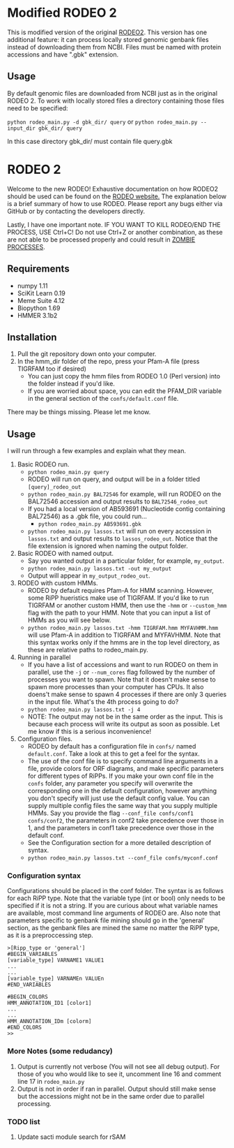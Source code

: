 # Modified RODEO 2
This is modified version of the original [RODEO2](https://github.com/the-mitchell-lab/rodeo2).
This version has one additional feature: it can process locally stored genomic genbank files instead of downloading them from NCBI. Files must be named with protein accessions and have ".gbk" extension.


## Usage
By default genomic files are downloaded from NCBI just as in the original RODEO 2. To work with locally stored files a directory containing those files need to be specified:

`python rodeo_main.py -d gbk_dir/ query`
or
`python rodeo_main.py --input_dir gbk_dir/ query`

In this case directory gbk_dir/ must contain file query.gbk

# RODEO 2
Welcome to the new RODEO! Exhaustive documentation on how RODEO2 should be used can be found on the [RODEO website.](www.ripprodeo.org) The explanation below is a brief summary of how to use RODEO. Please report any bugs either via GitHub or by contacting the developers directly.

Lastly, I have one important note. IF YOU WANT TO KILL RODEO/END THE PROCESS, USE Ctrl+C! Do not use Ctrl+Z or another combination, as these are not able to be processed properly and could result in [ZOMBIE PROCESSES](https://stackoverflow.com/questions/20688982/zombie-process-vs-orphan-process). 

## Requirements
* numpy 1.11
* SciKit Learn 0.19
* Meme Suite 4.12
* Biopython 1.69
* HMMER 3.1b2

## Installation

1. Pull the git repository down onto your computer.
2. In the hmm_dir folder of the repo, press your Pfam-A file (press TIGRFAM too if desired)
    * You can just copy the hmm files from RODEO 1.0 (Perl version) into the folder instead if you'd like.
    * If you are worried about space, you can edit the PFAM_DIR variable in the general section of the `confs/default.conf` file.

There may be things missing. Please let me know.

## Usage
I will run through a few examples and explain what they mean.
1. Basic RODEO run. 
    *  `python rodeo_main.py query`
    *  RODEO will run on query, and output will be in a folder titled `[query]_rodeo_out`
    *  `python rodeo_main.py BAL72546` for example, will run RODEO on the BAL72546 accession and output results to `BAL72546_rodeo_out`
    *  If you had a local version of AB593691 (Nucleotide contig containing BAL72546) as a .gbk file, you could run...
        * `python rodeo_main.py AB593691.gbk` 
    *  `python rodeo_main.py lassos.txt` will run on every accession in `lassos.txt` and output results to `lassos_rodeo_out`. Notice that the file extension is ignored when naming the output folder.
2. Basic RODEO with named output.
    * Say you wanted output in a particular folder, for example, `my_output`.
    * `python rodeo_main.py lassos.txt -out my_output`
    * Output will appear in `my_output_rodeo_out`.
3. RODEO with custom HMMs.
    * RODEO by default requires Pfam-A for HMM scanning. However, some RiPP hueristics make use of TIGRFAM. If you'd like to run TIGRFAM or another custom HMM, then use the `-hmm` or `--custom_hmm` flag with the path to your HMM. Note that you can input a list of HMMs as you will see below.
    * `python rodeo_main.py lassos.txt -hmm TIGRFAM.hmm MYFAVHMM.hmm` will use Pfam-A in addition to TIGRFAM and MYFAVHMM. Note that this syntax works only if the hmms are in the top level directory, as these are relative paths to rodeo_main.py.
4. Running in parallel
    * If you have a list of accessions and want to run RODEO on them in parallel, use the `-j` or `--num_cores` flag followed by the number of processes you want to spawn. Note that it doesn't make sense to spawn more processes than your computer has CPUs. It also doens't make sense to spawn 4 processes if there are only 3 queries in the input file. What's the 4th process going to do?
    * `python rodeo_main.py lassos.txt -j 4`
    * NOTE: The output may not be in the same order as the input. This is because each process will write its output as soon as possible. Let me know if this is a serious inconvenience!
5. Configuration files.
    * RODEO by default has a configuration file in `confs/` named `default.conf`. Take a look at this to get a feel for the syntax. 
    * The use of the conf file is to specify command line arguments in a file, provide colors for ORF diagrams, and make specific parameters for different types of RiPPs. If you make your own conf file in the `confs` folder, any parameter you specify will overwrite the corresponding one in the default configuration, however anything you don't specify will just use the default config value. You can supply multiple config files the same way that you supply multiple HMMs. Say you provide the flag `--conf_file confs/conf1 confs/conf2`, the parameters in conf2 take precedence over those in 1, and the parameters in conf1 take precedence over those in the default conf.
    * See the Configuration section for a more detailed description of syntax.
    * `python rodeo_main.py lassos.txt --conf_file confs/myconf.conf`

### Configuration syntax
Configurations should be placed in the conf folder. The syntax is as follows for each RiPP type. Note that the variable type (int or bool) only needs to be specified if it is not a string. If you are curious about what variable names are available, most command line arguments of RODEO are. Also note that parameters specific to genbank file mining should go in the 'general' section, as the genbank files are mined the same no matter the RiPP type, as it is a preproccessing step.
```
>[Ripp_type or 'general']
#BEGIN_VARIABLES
[variable_type] VARNAME1 VALUE1
...
...
[variable_type] VARNAMEn VALUEn
#END_VARIABLES

#BEGIN_COLORS
HMM_ANNOTATION_ID1 [color1]
...
...
HMM_ANNOTATION_IDm [colorm]
#END_COLORS
>>
```
### More Notes (some redudancy)
1. Output is currently not verbose (You will not see all debug output). For those of you who would like to see it, uncomment line 16 and comment line 17 in `rodeo_main.py`
2. Output is not in order if ran in parallel. Output should still make sense but the accessions might not be in the same order due to parallel processing.


### TODO list
1. Update sacti module search for rSAM
